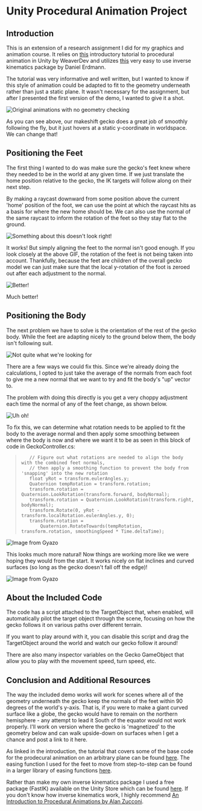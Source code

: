 # Unity Procedural Animation Project

Introduction
--
This is an extension of a research assignment I did for my graphics and animation course. It relies on [this](https://www.weaverdev.io/blog/bonehead-procedural-animation) introductory tutorial to procedural animation in Unity by WeaverDev and utilizes [this](https://assetstore.unity.com/packages/tools/animation/fast-ik-139972) very easy to use inverse kinematics package by Daniel Erdmann.

The tutorial was very informative and well written, but I wanted to know if this style of animation could be adapted to fit to the geometry underneath rather than just a static plane. It wasn't necessary for the assignment, but after I presented the first version of the demo, I wanted to give it a shot.

![Original animations with no geometry checking](https://github.com/willymcgeejr/UnityProceduralAnimation/blob/master/CMPT485ProceduralAnim/Assets/GIFs/30d0e5a4647c782cfd809138210255e3.gif)

As you can see above, our makeshift gecko does a great job of smoothly following the fly, but it just hovers at a static y-coordinate in worldspace. We can change that!


Positioning the Feet
--
The first thing I wanted to do was make sure the gecko's feet knew where they needed to be in the world at any given time. If we just translate the home position relative to the gecko, the IK targets will follow along on their next step.

By making a raycast downward from some position above the current 'home' position of the foot, we can use the point at which the raycast hits as a basis for where the new home should be. We can also use the normal of the same raycast to inform the rotation of the feet so they stay flat to the ground.

![Something about this doesn't look right!](https://github.com/willymcgeejr/UnityProceduralAnimation/blob/master/CMPT485ProceduralAnim/Assets/GIFs/003784803f43450edf215b3912e9a5d0.gif)

It works! But simply aligning the feet to the normal isn't good enough. If you look closely at the above GIF, the rotation of the feet is not being taken into account. Thankfully, because the feet are children of the overall gecko model we can just make sure that the local y-rotation of the foot is zeroed out after each adjustment to the normal.

![Better!](https://github.com/willymcgeejr/UnityProceduralAnimation/blob/master/CMPT485ProceduralAnim/Assets/GIFs/7288c861ec199add8aa589de5ab3258a.gif)

Much better!


Positioning the Body
--
The next problem we have to solve is the orientation of the rest of the gecko body. While the feet are adapting nicely to the ground below them, the body isn't following suit.

![Not quite what we're looking for](https://github.com/willymcgeejr/UnityProceduralAnimation/blob/master/CMPT485ProceduralAnim/Assets/GIFs/e06cc4b86726afdb93f3fb63176a19a8.gif)

There are a few ways we could fix this. Since we're already doing the calculations, I opted to just take the average of the normals from each foot to give me a new normal that we want to try and fit the body's "up" vector to.

The problem with doing this directly is you get a very choppy adjustment each time the normal of any of the feet change, as shown below.

![Uh oh!](https://github.com/willymcgeejr/UnityProceduralAnimation/blob/master/CMPT485ProceduralAnim/Assets/GIFs/2f8ed3c9a8e95a5d671930153acc4d68.gif)

To fix this, we can determine what rotation needs to be applied to fit the body to the average normal and then apply some smoothing between where the body is now and where we want it to be as seen in this block of code in GeckoController.cs:

>        // Figure out what rotations are needed to align the body with the combined feet normals,
>        // then apply a smoothing function to prevent the body from 'snapping' into the new rotation
>        float yRot = transform.eulerAngles.y;
>        Quaternion tempRotation = transform.rotation;
>        transform.rotation = Quaternion.LookRotation(transform.forward, bodyNormal);
>        transform.rotation = Quaternion.LookRotation(transform.right, bodyNormal);
>        transform.Rotate(0, yRot - transform.localRotation.eulerAngles.y, 0);
>        transform.rotation =
>            Quaternion.RotateTowards(tempRotation, transform.rotation, smoothingSpeed * Time.deltaTime);

![Image from Gyazo](https://github.com/willymcgeejr/UnityProceduralAnimation/blob/master/CMPT485ProceduralAnim/Assets/GIFs/860dad4389fab0b37dcad29ee51aea5e.gif)

This looks much more natural! Now things are working more like we were hoping they would from the start. It works nicely on flat inclines and curved surfaces (so long as the gecko doesn't fall off the edge)!

![Image from Gyazo](https://github.com/willymcgeejr/UnityProceduralAnimation/blob/master/CMPT485ProceduralAnim/Assets/GIFs/4539bfd6a6916b2bd8a77a936f7bcdd8.gif)

About the Included Code
--
The code has a script attached to the TargetObject that, when enabled, will automatically pilot the target object through the scene, focusing on how the gecko follows it on various paths over different terrain.

If you want to play around with it, you can disable this script and drag the TargetObject around the world and watch our gecko follow it around!

There are also many inspector variables on the Gecko GameObject that allow you to play with the movement speed, turn speed, etc.

Conclusion and Additional Resources
--
The way the included demo works will work for scenes where all of the geometry underneath the gecko keep the normals of the feet within 90 degrees of the world's y-axis. That is, if you were to make a giant curved surface like a globe, the gecko would have to remain on the northern hemisphere - any attempt to lead it South of the equator would not work properly. I'll work on version where the gecko is 'magnetized' to the geometry below and can walk upside-down on surfaces when I get a chance and post a link to it here.

As linked in the introduction, the tutorial that covers some of the base code for the prodecural animation on an arbitrary plane can be found [here](https://www.weaverdev.io/blog/bonehead-procedural-animation). The easing function I used for the feet to move from step-to-step can be found in a larger library of easing functions [here](https://gist.github.com/Fonserbc/3d31a25e87fdaa541ddf).

Rather than make my own inverse kinematics package I used a free package (FastIK) available on the Unity Store which can be found [here](https://assetstore.unity.com/packages/tools/animation/fast-ik-139972). If you don't know how inverse kinematics work, I highly recommend [An Introduction to Procedural Animations by Alan Zucconi](https://www.alanzucconi.com/2017/04/17/procedural-animations/).

